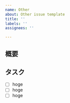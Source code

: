 ```yaml
---
name: Other
about: Other issue template
title: ''
labels: ''
assignees: ''

---
```


## 概要

## タスク
- [ ] hoge
- [ ] hoge
- [ ] hoge
